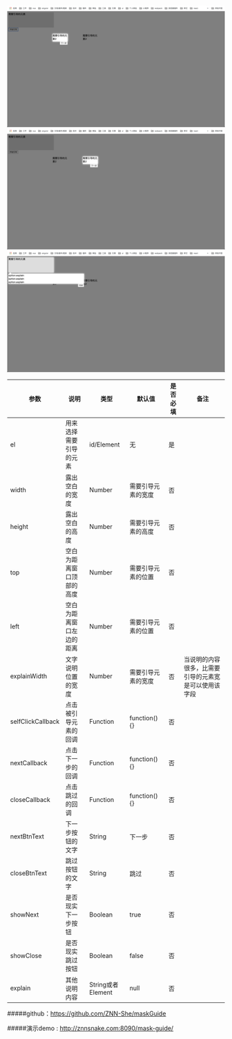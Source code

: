 <img src="./1.png" />
<img src="./2.png" />
<img src="./3.png" />

参数  | 说明 | 类型 | 默认值 | 是否必填 | 备注
---- |----- | ----|------ | ------- | ----
el   | 用来选择需要引导的元素 | id/Element | 无 | 是 | 
width | 露出空白的宽度 | Number | 需要引导元素的宽度 | 否 | 
height | 露出空白的高度 | Number | 需要引导元素的高度 | 否 | 
top | 空白为距离窗口顶部的高度 | Number | 需要引导元素的位置 | 否 | 
left | 空白为距离窗口左边的距离 | Number | 需要引导元素的位置 | 否 |  
explainWidth | 文字说明位置的宽度 | Number | 需要引导元素的宽度 | 否 |  当说明的内容很多，比需要引导的元素宽是可以使用该字段
selfClickCallback | 点击被引导元素的回调 | Function | function(){} | 否 |
nextCallback | 点击下一步的回调 | Function | function(){} | 否 |
closeCallback | 点击跳过的回调 | Function | function(){} | 否 |
nextBtnText | 下一步按钮的文字 | String | 下一步 | 否 |
closeBtnText | 跳过按钮的文字 | String | 跳过 | 否 |
showNext | 是否现实下一步按钮 | Boolean | true | 否 |
showClose | 是否现实跳过按钮 | Boolean | false | 否 |
explain | 其他说明内容 | String或者Element | null | 否 |

#####github：https://github.com/ZNN-She/maskGuide

#####演示demo : <a href="http://znnsnake.com:8090/mask-guide/" target="_blank">http://znnsnake.com:8090/mask-guide/</a>

